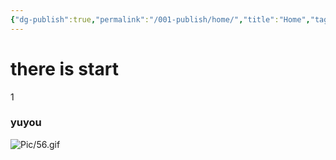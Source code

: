 ```yaml
---
{"dg-publish":true,"permalink":"/001-publish/home/","title":"Home","tags":["gardenEntry"]}
---
```


# there is start
1
### yuyou
![Pic/56.gif](/img/user/Pic/56.gif)